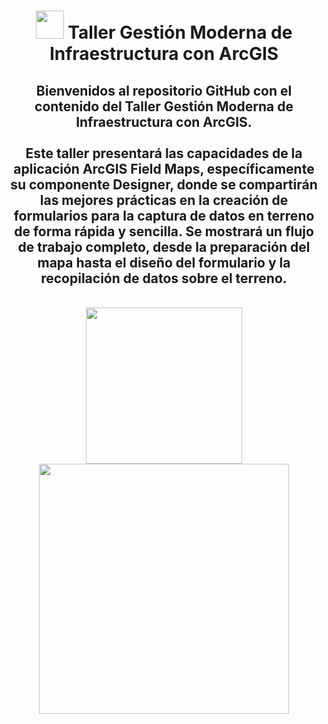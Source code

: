 <div id="title" align="center">   <h1><img src="https://yt3.ggpht.com/-WpWZp5mHmkc/AAAAAAAAAAI/AAAAAAAAAAA/hQqguALXxlU/s100-c-k-no/photo.jpg" width="45"/> Taller Gestión Moderna de Infraestructura con ArcGIS </h1></div>

<div id="header" align="center">
  <h2>Bienvenidos al repositorio GitHub con el contenido del Taller Gestión Moderna de Infraestructura con ArcGIS.<br>
    <br>
    Este taller presentará las capacidades de la aplicación ArcGIS Field Maps, específicamente su componente Designer, donde se compartirán las mejores prácticas en la creación de formularios para la captura de datos en terreno de forma rápida y sencilla. Se mostrará un flujo de trabajo completo, desde la preparación del mapa hasta el diseño del formulario y la recopilación de datos sobre el terreno.</h2><br>
    <img src="https://www.esri.com/content/dam/esrisites/en-us/infrastructure-management/assets/infrastructure-management-equitable-analysis-secondary-v2.jpg" width="250"/> <img src="https://www.esri.com/content/dam/esrisites/en-us/industries/2021/aec/assets/business-areas/construction-management/industry-aec-construction-management-tabs-3.jpg" width="400"/><br>
</div>
